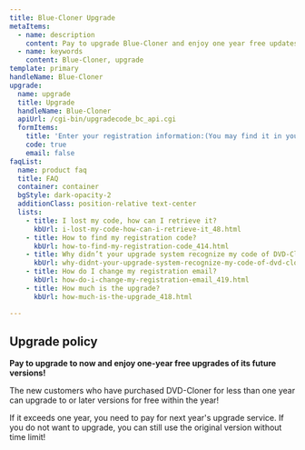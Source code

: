 ```yaml
---
title: Blue-Cloner Upgrade
metaItems:
  - name: description
    content: Pay to upgrade Blue-Cloner and enjoy one year free updates.
  - name: keywords
    content: Blue-Cloner, upgrade
template: primary 
handleName: Blue-Cloner
upgrade:
  name: upgrade
  title: Upgrade
  handleName: Blue-Cloner
  apiUrl: /cgi-bin/upgradecode_bc_api.cgi
  formItems:
    title: 'Enter your registration information:(You may find it in your order confirmation Email)'
    code: true
    email: false
faqList:
  name: product faq
  title: FAQ
  container: container
  bgStyle: dark-opacity-2
  additionClass: position-relative text-center
  lists:
    - title: I lost my code, how can I retrieve it?
      kbUrl: i-lost-my-code-how-can-i-retrieve-it_48.html
    - title: How to find my registration code?
      kbUrl: how-to-find-my-registration-code_414.html
    - title: Why didn’t your upgrade system recognize my code of DVD-Cloner for Mac?
      kbUrl: why-didnt-your-upgrade-system-recognize-my-code-of-dvd-cloner-for-mac_420.html
    - title: How do I change my registration email?
      kbUrl: how-do-i-change-my-registration-email_419.html
    - title: How much is the upgrade?
      kbUrl: how-much-is-the-upgrade_418.html     

---
```


## Upgrade policy

**Pay to upgrade to <item-info :handlename="handleName"></item-info> now and enjoy one-year free upgrades of its future versions!**

The new customers who have purchased DVD-Cloner for less than one year can upgrade to <item-info :handlename="handleName"></item-info> or later versions for free within the year!

If it exceeds one year, you need to pay for next year's upgrade service. If you do not want to upgrade, you can still use the original version without time limit!
